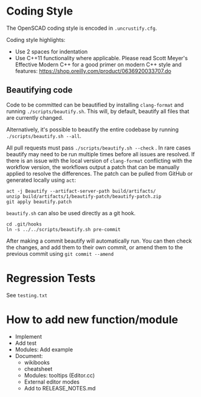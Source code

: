 # Coding Style

The OpenSCAD coding style is encoded in `.uncrustify.cfg`.

Coding style highlights:

* Use 2 spaces for indentation
* Use C++11 functionality where applicable. Please read Scott Meyer's Effective Modern C++ for a good primer on modern C++ style and features: https://shop.oreilly.com/product/0636920033707.do

## Beautifying code

Code to be committed can be beautified by installing `clang-format` and running
`./scripts/beautify.sh`. This will, by default, beautify all files that
are currently changed.

Alternatively, it's possible to beautify the entire codebase by running `./scripts/beautify.sh --all`.

All pull requests must pass `./scripts/beautify.sh --check` . In rare cases beautify may need to be run multiple times before all issues are resolved. If there is an issue with the local version of `clang-format` conflicting with the workflow version, the workflows output a patch that can be manually applied to resolve the differences. The patch can be pulled from GitHub or generated locally using `act`:

    act -j Beautify --artifact-server-path build/artifacts/
    unzip build/artifacts/1/beautify-patch/beautify-patch.zip
    git apply beautify.patch

`beautify.sh` can also be used directly as a git hook.

    cd .git/hooks
    ln -s ../../scripts/beautify.sh pre-commit

After making a commit beautify will automatically run. You can then check the changes, and add them to their own commit, or amend them to the previous commit using `git commit --amend`

# Regression Tests

See `testing.txt`

# How to add new function/module

* Implement
* Add test
* Modules: Add example
* Document:
   * wikibooks
   * cheatsheet
   * Modules: tooltips (Editor.cc)
   * External editor modes
   * Add to RELEASE_NOTES.md
